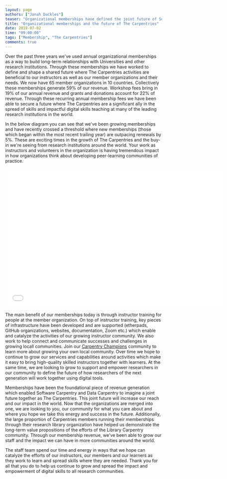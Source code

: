 ```yaml
---
layout: page
authors: ["Jonah Duckles"]
teaser: "Organizational memberships have defined the joint future of Software Carpentry and Data Carpentry together as The Carpentries"
title: "Organizational memberships and the future of The Carpentries"
date: 2018-07-02
time: "09:00:00"
tags: ["Membership", "The Carpentries"]
comments: true
---
```



Over the past three years we've used annual organizational memberships as a way to build long-term relationships with Universities and other research institutions. Through these memberships we have worked to define and shape a shared future where The Carpentries activities are beneficial to our instructors as well as our member organizations and their needs. We now have 65 member organizations in 10 countries. Collectively these memberships generate 59% of our revenue. Workshop fees bring in 19% of our annual revenue and grants and donations account for 22% of revenue. Through these recurring annual membership fees we have been able to secure a future where The Carpentries are a significant ally in the spread of skills and impactful digital skills teaching at many of the leading research institutions in the world.

In the below diagram you can see that we've been growing memberships and have recently crossed a threshold where new memberships (those which began within the most recent trailing year) are outpacing renewals by 5%. These are exciting times in the growth of The Carpentries and the buy-in we're seeing from research institutions around the world. Your work as instructors and volunteers in the organization is having tremendous impact in how organizations think about developing peer-learning communities of practice.

<iframe src="{{ site.urlimg }}blog/2018/07/membership_sankey.html" width="700" height="450" frameborder="0" style="border:0"></iframe>

The main benefit of our memberships today is through instructor training for people at the member organization. On top of instructor training, key pieces of infrastructure have been developed and are supported (etherpads, GitHub organizations, websites, documentation, Zoom etc.) which enable and catalyze the activities of our growing instructor community. We also work to help connect and communicate successes and challenges in growing locall communities. Join our [Carpentry Champions](http://static.carpentries.org/community/#champions) community to learn more about growing your own local community. Over time we hope to continue to grow our services and capabilities around activities which make it easy to bring high-quality skilled instructors together with learners. At the same time, we are looking to grow to support and empower researchers in our community to define the future of how researchers of the next generation will work together using digital tools.

Memberships have been the foundational piece of revenue generation which enabled Software Carpentry and Data Carpentry to imagine a joint future together as The Carpentries. This joint future will increase our reach and our impact in the world. Now that the organizations are merged into one, we are looking to you, our community for what you care about and where you hope we take this energy and success in the future. Additionally, the large proportion of Carpentries members running their memberships through their research library organization have helped us demonstrate the long-term value propositions of the efforts of the Library Carpentry community. Through our membership revenue, we've been able to grow our staff and the impact we can have in more communities around the world.

The staff team spend our time and energy in ways that we hope can catalyze the efforts of our instructors, our members and our learners as they work to learn and spread skills where they are needed. Thank you for all that you do to help us continue to grow and spread the impact and empowerment of digital skills to all research communities.
